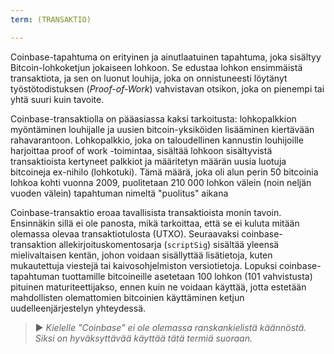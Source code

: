```yaml
---
term: (TRANSAKTIO)

---
```

Coinbase-tapahtuma on erityinen ja ainutlaatuinen tapahtuma, joka sisältyy Bitcoin-lohkoketjun jokaiseen lohkoon. Se edustaa lohkon ensimmäistä transaktiota, ja sen on luonut louhija, joka on onnistuneesti löytänyt työstötodistuksen (*Proof-of-Work*) vahvistavan otsikon, joka on pienempi tai yhtä suuri kuin tavoite.

Coinbase-transaktiolla on pääasiassa kaksi tarkoitusta: lohkopalkkion myöntäminen louhijalle ja uusien bitcoin-yksiköiden lisääminen kiertävään rahavarantoon. Lohkopalkkio, joka on taloudellinen kannustin louhijoille harjoittaa proof of work -toimintaa, sisältää lohkoon sisältyvistä transaktioista kertyneet palkkiot ja määritetyn määrän uusia luotuja bitcoineja ex-nihilo (lohkotuki). Tämä määrä, joka oli alun perin 50 bitcoinia lohkoa kohti vuonna 2009, puolitetaan 210 000 lohkon välein (noin neljän vuoden välein) tapahtuman nimeltä "puolitus" aikana

Coinbase-transaktio eroaa tavallisista transaktioista monin tavoin. Ensinnäkin sillä ei ole panosta, mikä tarkoittaa, että se ei kuluta mitään olemassa olevaa transaktiotulosta (UTXO). Seuraavaksi coinbase-transaktion allekirjoituskomentosarja (`scriptSig`) sisältää yleensä mielivaltaisen kentän, johon voidaan sisällyttää lisätietoja, kuten mukautettuja viestejä tai kaivosohjelmiston versiotietoja. Lopuksi coinbase-tapahtuman tuottamille bitcoineille asetetaan 100 lohkon (101 vahvistusta) pituinen maturiteettijakso, ennen kuin ne voidaan käyttää, jotta estetään mahdollisten olemattomien bitcoinien käyttäminen ketjun uudelleenjärjestelyn yhteydessä.

> ► *Kielelle "Coinbase" ei ole olemassa ranskankielistä käännöstä. Siksi on hyväksyttävää käyttää tätä termiä suoraan.*